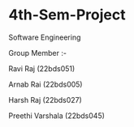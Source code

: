 # 4th-Sem-Project
Software Engineering

Group Member :-

Ravi Raj (22bds051)

Arnab Rai (22bds005)

Harsh Raj (22bds027)

Preethi Varshala (22bds045)
